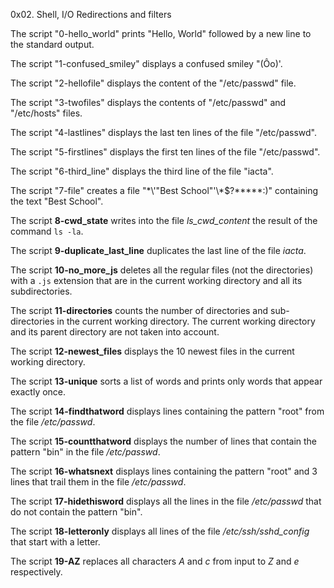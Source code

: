0x02. Shell, I/O Redirections and filters

The script "0-hello_world" prints "Hello, World" followed by a new line to the standard output.

The script "1-confused_smiley" displays a confused smiley "(Ôo)'.

The script "2-hellofile" displays the content of the "/etc/passwd" file.

The script "3-twofiles" displays the contents of "/etc/passwd" and "/etc/hosts" files.

The script "4-lastlines" displays the last ten lines of the file "/etc/passwd".

The script "5-firstlines" displays the first ten lines of the file "/etc/passwd".

The script "6-third_line" displays the third line of the file "iacta".

The script "7-file" creates a file "\*\\'"Best School"\'\\*$\?\*\*\*\*\*:)" containing the text "Best School".

The script **8-cwd_state** writes into the file *ls_cwd_content* the result of the command `ls -la`.

The script **9-duplicate_last_line** duplicates the last line of the file *iacta*.

The script **10-no_more_js** deletes all the regular files (not the directories) with a `.js` extension that are in the current working directory and all its subdirectories.

The script **11-directories** counts the number of directories and sub-directories in the current working directory. The current working directory and its parent directory are not taken into account.

The script **12-newest_files** displays the 10 newest files in the current working directory.

The script **13-unique** sorts a list of words and prints only words that appear exactly once.

The script **14-findthatword** displays lines containing the pattern "root" from the file */etc/passwd*.

The script **15-countthatword** displays the number of lines that contain the pattern "bin" in the file */etc/passwd*.

The script **16-whatsnext** displays lines containing the pattern "root" and 3 lines that trail them in the file */etc/passwd*.

The script **17-hidethisword** displays all the lines in the file */etc/passwd* that do not contain the pattern "bin".

The script **18-letteronly** displays all lines of the file */etc/ssh/sshd_config* that start with a letter.

The script **19-AZ** replaces all characters *A* and *c* from input to *Z* and *e* respectively.
